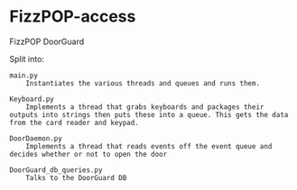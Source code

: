 FizzPOP-access
==============

FizzPOP DoorGuard

Split into:

	main.py
		Instantiates the various threads and queues and runs them.
	
	Keyboard.py
		Implements a thread that grabs keyboards and packages their outputs into strings then puts these into a queue. This gets the data from the card reader and keypad.

	DoorDaemon.py
		Implements a thread that reads events off the event queue and decides whether or not to open the door

	DoorGuard_db_queries.py
		Talks to the DoorGuard DB
